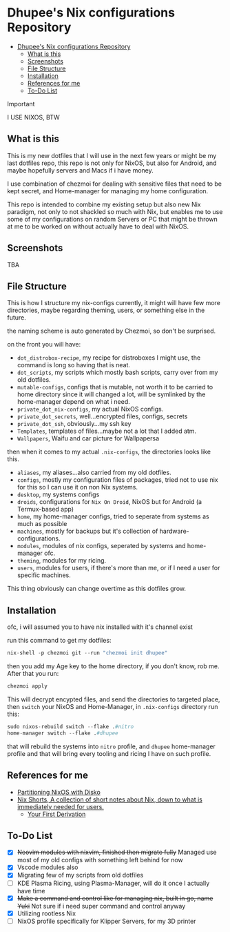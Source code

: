 # Dhupee's Nix configurations Repository

<!--toc:start-->

- [Dhupee's Nix configurations Repository](#dhupees-nix-configurations-repository)
  - [What is this](#what-is-this)
  - [Screenshots](#screenshots)
  - [File Structure](#file-structure)
  - [Installation](#installation)
  - [References for me](#references-for-me)
  - [To-Do List](#to-do-list)
  <!--toc:end-->

> [!IMPORTANT]
> I USE NIXOS, BTW

## What is this

This is my new dotfiles that I will use in the next few years or might be my last dotfiles repo, this repo is not only for NixOS, but also for Android, and maybe hopefully servers and Macs if i have money.

I use combination of chezmoi for dealing with sensitive files that need to be kept secret, and Home-manager for managing my home configuration.

This repo is intended to combine my existing setup but also new Nix paradigm, not only to not shackled so much with Nix, but enables me to use some of my configurations on random Servers or PC that might be thrown at me to be worked on without actually have to deal with NixOS.

## Screenshots

TBA

## File Structure

This is how I structure my nix-configs currently, it might will have few more directories, maybe regarding theming, users, or something else in the future.

the naming scheme is auto generated by Chezmoi, so don't be surprised.

on the front you will have:

- `dot_distrobox-recipe`, my recipe for distroboxes I might use, the command is long so having that is neat.
- `dot_scripts`, my scripts which mostly bash scripts, carry over from my old dotfiles.
- `mutable-configs`, configs that is mutable, not worth it to be carried to home directory since it will changed a lot, will be symlinked by the home-manager depend on what i need.
- `private_dot_nix-configs`, my actual NixOS configs.
- `private_dot_secrets`, well...encrypted files, configs, secrets
- `private_dot_ssh`, obviously...my ssh key
- `Templates`, templates of files...maybe not a lot that I added atm.
- `Wallpapers`, Waifu and car picture for Wallpapersa

then when it comes to my actual `.nix-configs`, the directories looks like this.

- `aliases`, my aliases...also carried from my old dotfiles.
- `configs`, mostly my configuration files of packages, tried not to use nix for this so I can use it on non Nix systems.
- `desktop`, my systems configs
- `droids`, configurations for `Nix On Droid`, NixOS but for Android (a Termux-based app)
- `home`, my home-manager configs, tried to seperate from systems as much as possible
- `machines`, mostly for backups but it's collection of hardware-configurations.
- `modules`, modules of nix configs, seperated by systems and home-manager ofc.
- `theming`, modules for my ricing.
- `users`, modules for users, if there's more than me, or if I need a user for specific machines.

This thing obviously can change overtime as this dotfiles grow.

## Installation

ofc, i will assumed you to have nix installed with it's channel exist

run this command to get my dotfiles:

```nix
nix-shell -p chezmoi git --run "chezmoi init dhupee"
```

then you add my Age key to the home directory, if you don't know, rob me. After that you run:

```nix
chezmoi apply
```

This will decrypt encypted files, and send the directories to targeted place, then `switch` your NixOS and Home-Manager, in `.nix-configs` directory run this:

```nix
sudo nixos-rebuild switch --flake .#nitro
home-manager switch --flake .#dhupee
```

that will rebuild the systems into `nitro` profile, and `dhupee` home-manager profile and that will bring every tooling and ricing I have on such profile.

## References for me

- [Partitioning NixOS with Disko](https://jefftp.com/nixos-disko/)
- [Nix Shorts, A collection of short notes about Nix, down to what is immediately needed for users.](https://github.com/justinwoo/nix-shorts)
  - [Your First Derivation](https://github.com/justinwoo/nix-shorts/blob/master/posts/your-first-derivation.md)

## To-Do List

- [x] ~~Neovim modules with nixvim, finished then migrate fully~~ Managed use most of my old configs with something left behind for now
- [x] Vscode modules also
- [x] Migrating few of my scripts from old dotfiles
- [ ] KDE Plasma Ricing, using Plasma-Manager, will do it once I actually have time
- [x] ~~Make a command and control like for managing nix, built in go, name Yuki~~ Not sure if i need super command and control anyway
- [x] Utilizing rootless Nix
- [ ] NixOS profile specifically for Klipper Servers, for my 3D printer
